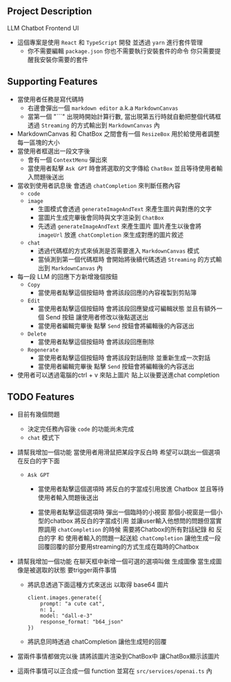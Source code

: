 ## Project Description

LLM Chatbot Frontend UI

- 這個專案是使用 `React` 和 `TypeScript` 開發 並透過 `yarn` 進行套件管理
  - 你不需要編輯 `package.json` 你也不需要執行安裝套件的命令 你只需要提醒我安裝你需要的套件

## Supporting Features

- 當使用者任務是寫代碼時
  - 右邊會彈出一個 `markdown editor` a.k.a `MarkdownCanvas`
  - 當第一個 "\`\`\`" 出現時開始計算行數, 當出現第五行時就自動把整個代碼框透過 `Streaming`
    的方式輸出到 `MarkdownCanvas` 內
- MarkdownCanvas 和 ChatBox 之間會有一個 `ResizeBox` 用於給使用者調整每一區塊的大小
- 當使用者框選出一段文字後
  - 會有一個 `ContextMenu` 彈出來
  - 當使用者點擊 `Ask GPT` 時會將選取的文字傳給 `ChatBox` 並且等待使用者輸入問題後送出
- 當收到使用者訊息後 會透過 `chatCompletion` 來判斷任務內容
  - `code`
  - `image`
    - 生圖模式會透過 `generateImageAndText` 來產生圖片與對應的文字
    - 當圖片生成完畢後會同時與文字渲染到 `ChatBox`
    - 先透過 `generateImageAndText` 來產生圖片 圖片產生以後會將 `imageUrl` 放進 `chatCompletion`
      來生成對應的圖片敘述
  - `chat`
    - 透過代碼框的方式來偵測是否需要進入 `MarkdownCanvas` 模式
    - 當偵測到第一個代碼框時 會開始將後續代碼透過 `Streaming` 的方式輸出到 `MarkdownCanvas` 內
- 每一段 LLM 的回應下方新增幾個按鈕
  - `Copy`
    - 當使用者點擊這個按鈕時 會將該段回應的內容複製到剪貼簿
  - `Edit`
    - 當使用者點擊這個按鈕時 會將該段回應變成可編輯狀態 並且有額外一個 Send 按鈕 讓使用者修改以後點選送出
    - 當使用者編輯完畢後 點擊 `Send` 按鈕會將編輯後的內容送出
  - `Delete`
    - 當使用者點擊這個按鈕時 會將該段回應刪除
  - `Regenerate`
    - 當使用者點擊這個按鈕時 會將該段對話刪除 並重新生成一次對話
    - 當使用者編輯完畢後 點擊 `Send` 按鈕會將編輯後的內容送出
- 使用者可以透過電腦的ctrl + v 來貼上圖片 貼上以後要送進chat completion

## TODO Features

- 目前有幾個問題
    - 決定完任務內容後 `code` 的功能尚未完成
    - `chat` 模式下
- 請幫我增加一個功能 當使用者用滑鼠把某段字反白時 希望可以跳出一個選項在反白的字下面

  - `Ask GPT`

    - 當使用者點擊這個選項時 將反白的字當成引用放進 Chatbox 並且等待使用者輸入問題後送出

    - 當使用者點擊這個選項時 彈出一個臨時的小視窗 那個小視窗是一個小型的chatbox 將反白的字當成引用 並讓user輸入他想問的問題但當實際調用
      `chatCompletion` 的時候 需要將Chatbox的所有對話紀錄 和 反白的字 和 使用者輸入的問題一起送給
      `chatCompletion` 讓他生成一段回覆回覆的部分要用streaming的方式生成在臨時的Chatbox

- 請幫我增加一個功能 在聊天框中新增一個可選的選項叫做 生成圖像 當生成圖像是被選取的狀態 要trigger兩件事情
  - 將訊息透過下面這種方式來送出 以取得 base64 圖片
    ```
    client.images.generate({
        prompt: "a cute cat",
        n: 1,
        model: "dall-e-3"
        response_format: "b64_json"
    })
    ```
  - 將訊息同時透過 chatCompletion 讓他生成短的回覆
- 當兩件事情都做完以後 請將該圖片渲染到ChatBox中 讓ChatBox顯示該圖片
- 這兩件事情可以正合成一個 function 並寫在 `src/services/openai.ts` 內
